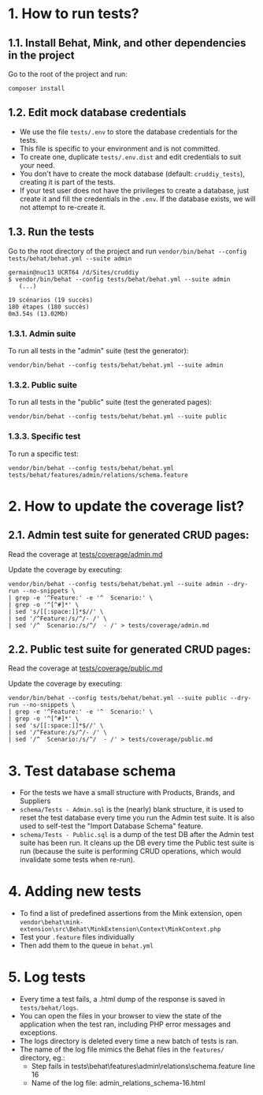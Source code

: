 # 1. How to run tests?

## 1.1. Install Behat, Mink, and other dependencies in the project

Go to the root of the project and run:

```
composer install
```



## 1.2. Edit mock database credentials

- We use the file `tests/.env` to store the database credentials for the tests.
- This file is specific to your environment and is not committed.
- To create one, duplicate `tests/.env.dist` and edit credentials to suit your need.
- You don't have to create the mock database (default: `cruddiy_tests`), creating it is part of the tests.
- If your test user does not have the privileges to create a database, just create it and fill the credentials in the `.env`. If the database exists, we will not attempt to re-create it.


## 1.3. Run the tests

Go to the root directory of the project and run `vendor/bin/behat --config tests/behat/behat.yml --suite admin`

```
germain@nuc13 UCRT64 /d/Sites/cruddiy
$ vendor/bin/behat --config tests/behat/behat.yml --suite admin
   (...)

19 scénarios (19 succès)
180 étapes (180 succès)
0m3.54s (13.02Mb)
```

### 1.3.1. Admin suite

To run all tests in the "admin" suite (test the generator):
```
vendor/bin/behat --config tests/behat/behat.yml --suite admin
```

### 1.3.2. Public suite

To run all tests in the "public" suite (test the generated pages):
```
vendor/bin/behat --config tests/behat/behat.yml --suite public
```

### 1.3.3. Specific test

To run a specific test:
```
vendor/bin/behat --config tests/behat/behat.yml tests/behat/features/admin/relations/schema.feature
```





# 2. How to update the coverage list?

## 2.1. Admin test suite for generated CRUD pages:

Read the coverage at [tests/coverage/admin.md](tests/coverage/admin.md)

Update the coverage by executing:

```
vendor/bin/behat --config tests/behat/behat.yml --suite admin --dry-run --no-snippets \
| grep -e '^Feature:' -e '^  Scenario:' \
| grep -o '^[^#]*' \
| sed 's/[[:space:]]*$//' \
| sed '/^Feature:/s/^/- /' \
| sed '/^  Scenario:/s/^/  - /' > tests/coverage/admin.md
```


## 2.2. Public test suite for generated CRUD pages:

Read the coverage at [tests/coverage/public.md](tests/coverage/public.md)

Update the coverage by executing:

```
vendor/bin/behat --config tests/behat/behat.yml --suite public --dry-run --no-snippets \
| grep -e '^Feature:' -e '^  Scenario:' \
| grep -o '^[^#]*' \
| sed 's/[[:space:]]*$//' \
| sed '/^Feature:/s/^/- /' \
| sed '/^  Scenario:/s/^/  - /' > tests/coverage/public.md
```






# 3. Test database schema

- For the tests we have a small structure with Products, Brands, and Suppliers
- `schema/Tests - Admin.sql` is the (nearly) blank structure, it is used to reset the test database every time you run the Admin test suite. It is also used to self-test the "Import Database Schema" feature.
- `schema/Tests - Public.sql` is a dump of the test DB after the Admin test suite has been run. It cleans up the DB every time the Public test suite is run (because the suite is performing CRUD operations, which would invalidate some tests when re-run).






# 4. Adding new tests

- To find a list of predefined assertions from the Mink extension, open `vendor\behat\mink-extension\src\Behat\MinkExtension\Context\MinkContext.php`
- Test your `.feature` files individually
- Then add them to the queue in `behat.yml`





# 5. Log tests

- Every time a test fails, a .html dump of the response is saved in `tests/behat/logs`.
- You can open the files in your browser to view the state of the application when the test ran, including PHP error messages and exceptions.
- The logs directory is deleted every time a new batch of tests is ran.
- The name of the log file mimics the Behat files in the `features/` directory, eg.:
  - Step fails in tests\behat\features\admin\relations\schema.feature line 16
  - Name of the log file: admin_relations_schema-16.html
